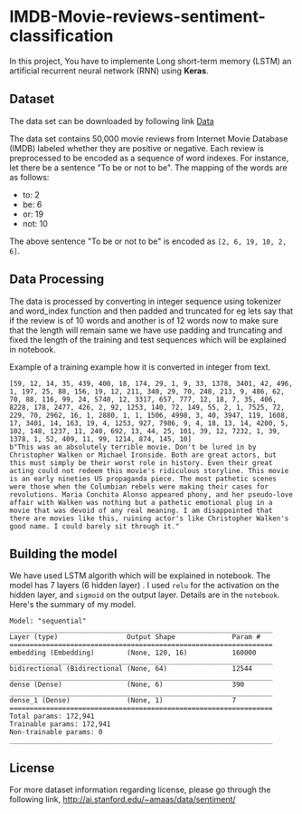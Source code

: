 # IMDB-Movie-reviews-sentiment-classification


In this project, You have to implemente Long short-term memory (LSTM)  an artificial recurrent neural network (RNN) using __Keras__.

## Dataset

The data set can be downloaded by following link [Data](https://www.kaggle.com/lakshmi25npathi/imdb-dataset-of-50k-movie-reviews)

The data set contains 50,000 movie reviews from Internet Movie Database (IMDB) labeled whether they are positive or negative.
Each review is preprocessed to be encoded as a sequence of word indexes.
For instance, let there be a sentence "To be or not to be".
The mapping of the words are as follows:

- to: 2
- be: 6
- or: 19
- not: 10

The above sentence "To be or not to be" is encoded as `[2, 6, 19, 10, 2, 6]`.

## Data Processing

The data is processed by converting in integer sequence using tokenizer and word_index function and then padded and truncated for eg lets say that if the review is of 10 words and another is of 12 words now to make sure that the length will remain same we have use padding and truncating and fixed the length of the training and test sequences which will be explained in notebook.

Example of a training example how it is converted in integer from text.

```
[59, 12, 14, 35, 439, 400, 18, 174, 29, 1, 9, 33, 1378, 3401, 42, 496, 1, 197, 25, 88, 156, 19, 12, 211, 340, 29, 70, 248, 213, 9, 486, 62, 70, 88, 116, 99, 24, 5740, 12, 3317, 657, 777, 12, 18, 7, 35, 406, 8228, 178, 2477, 426, 2, 92, 1253, 140, 72, 149, 55, 2, 1, 7525, 72, 229, 70, 2962, 16, 1, 2880, 1, 1, 1506, 4998, 3, 40, 3947, 119, 1608, 17, 3401, 14, 163, 19, 4, 1253, 927, 7986, 9, 4, 18, 13, 14, 4200, 5, 102, 148, 1237, 11, 240, 692, 13, 44, 25, 101, 39, 12, 7232, 1, 39, 1378, 1, 52, 409, 11, 99, 1214, 874, 145, 10]
b"This was an absolutely terrible movie. Don't be lured in by Christopher Walken or Michael Ironside. Both are great actors, but this must simply be their worst role in history. Even their great acting could not redeem this movie's ridiculous storyline. This movie is an early nineties US propaganda piece. The most pathetic scenes were those when the Columbian rebels were making their cases for revolutions. Maria Conchita Alonso appeared phony, and her pseudo-love affair with Walken was nothing but a pathetic emotional plug in a movie that was devoid of any real meaning. I am disappointed that there are movies like this, ruining actor's like Christopher Walken's good name. I could barely sit through it."
```

## Building the model

We have used LSTM algorith which will be explained in notebook.
The model has 7 layers (6 hidden layer) .
I used `relu` for the activation on the hidden layer, and `sigmoid` on the output layer.
Details are in the `notebook`.
Here's the summary of my model.

```
Model: "sequential"
_________________________________________________________________
Layer (type)                 Output Shape              Param #   
=================================================================
embedding (Embedding)        (None, 120, 16)           160000    
_________________________________________________________________
bidirectional (Bidirectional (None, 64)                12544     
_________________________________________________________________
dense (Dense)                (None, 6)                 390       
_________________________________________________________________
dense_1 (Dense)              (None, 1)                 7         
=================================================================
Total params: 172,941
Trainable params: 172,941
Non-trainable params: 0
_________________________________________________________________
```


## License
For more dataset information regarding license, please go through the following link,
http://ai.stanford.edu/~amaas/data/sentiment/


